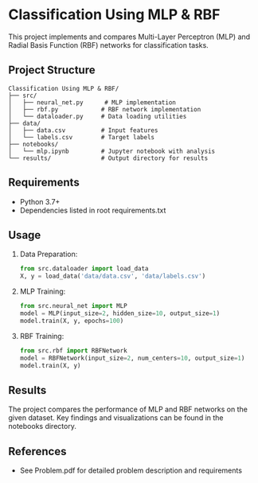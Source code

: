 # Classification Using MLP & RBF

This project implements and compares Multi-Layer Perceptron (MLP) and Radial Basis Function (RBF) networks for classification tasks.

## Project Structure
```
Classification Using MLP & RBF/
├── src/
│   ├── neural_net.py      # MLP implementation
│   ├── rbf.py            # RBF network implementation
│   └── dataloader.py     # Data loading utilities
├── data/
│   ├── data.csv          # Input features
│   └── labels.csv        # Target labels
├── notebooks/
│   └── mlp.ipynb         # Jupyter notebook with analysis
└── results/              # Output directory for results
```

## Requirements
- Python 3.7+
- Dependencies listed in root requirements.txt

## Usage
1. Data Preparation:
   ```python
   from src.dataloader import load_data
   X, y = load_data('data/data.csv', 'data/labels.csv')
   ```

2. MLP Training:
   ```python
   from src.neural_net import MLP
   model = MLP(input_size=2, hidden_size=10, output_size=1)
   model.train(X, y, epochs=100)
   ```

3. RBF Training:
   ```python
   from src.rbf import RBFNetwork
   model = RBFNetwork(input_size=2, num_centers=10, output_size=1)
   model.train(X, y)
   ```

## Results
The project compares the performance of MLP and RBF networks on the given dataset. Key findings and visualizations can be found in the notebooks directory.

## References
- See Problem.pdf for detailed problem description and requirements 
